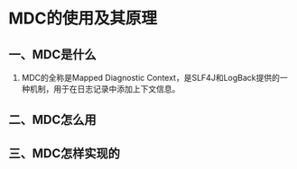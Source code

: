 # MDC的使用及其原理

## 一、MDC是什么
1. MDC的全称是Mapped Diagnostic Context，是SLF4J和LogBack提供的一种机制，用于在日志记录中添加上下文信息。


## 二、MDC怎么用



## 三、MDC怎样实现的